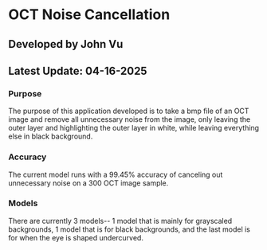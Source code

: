 # OCT Noise Cancellation
## Developed by John Vu
## Latest Update: 04-16-2025

### Purpose
The purpose of this application developed is to take a bmp file of an OCT image and remove all unnecessary noise from the image, only leaving the outer layer and highlighting the outer layer in white, while leaving everything else in black background.

### Accuracy
The current model runs with a 99.45% accuracy of canceling out unnecessary noise on a 300 OCT image sample.

### Models
There are currently 3 models-- 1 model that is mainly for grayscaled backgrounds, 1 model that is for black backgrounds, and the last model is for when the eye is shaped undercurved.
